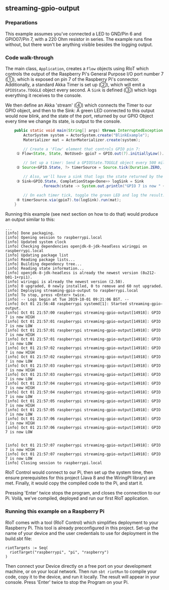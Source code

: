 streaming-gpio-output
----------------

### Preparations
This example assumes you've connected a LED to GND/Pin 6 and GPIO07/Pin 7, with a 220 Ohm resistor in series.
The example runs fine without, but there won't be anything visible besides the logging output. 

### Code walk-through

The main class, `Application`, creates a `Flow` objects using RIoT which controls the output of the Raspberry Pi's General Purpose I/O port number 7 (①), which is exposed on pin 7 of the Raspberry Pi's connector.
Additionally, a standard Akka Timer is set up (②), which will emit a `GPIOState.TOGGLE` object every second. 
A `Sink` is defined (③) which logs everything it receives to the console.

We then define an Akka 'stream' (④) which connects the Timer to our GPIO object, and then to the Sink: 
A green LED connected to this output would now blink, and the state of the port, returned by our GPIO Object every time we change its state, is output to the console.

```java
    public static void main(String[] args) throws InterruptedException {
        ActorSystem system = ActorSystem.create("BlinkExample");
        Materializer mat = ActorMaterializer.create(system);

        // Create a 'Flow' element that controls GPIO pin 7:
     ① Flow<State, State, NotUsed> gpio7 = GPIO.out(7).initiallyLow().shuttingDownLow().asFlow(system);

        // Set up a timer: Send a GPIOState.TOGGLE object every 500 millis
     ② Source<GPIO.State, ?> timerSource = Source.tick(Duration.ZERO, Duration.ofMillis(500), GPIO.State.TOGGLE);

        // Also, we'll have a sink that logs the state returned by the GPIO flow:
     ③ Sink<GPIO.State, CompletionStage<Done>> logSink = Sink
                .foreach(state -> System.out.println("GPIO 7 is now " + state));

        // On each timer tick, toggle the green LED and log the result.
     ④ timerSource.via(gpio7).to(logSink).run(mat);
    }
``` 

Running this example (see next section on how to do that) would produce an output similar to this:

```
...
[info] Done packaging.
[info] Opening session to raspberrypi.local
[info] Updated system clock
[info] Checking dependencies openjdk-8-jdk-headless wiringpi on raspberrypi.local
[info] Updating package list
[info] Reading package lists...
[info] Building dependency tree...
[info] Reading state information...
[info] openjdk-8-jdk-headless is already the newest version (8u212-b01-1+rpi1).
[info] wiringpi is already the newest version (2.50).
[info] 0 upgraded, 0 newly installed, 0 to remove and 60 not upgraded.
[info] Deploying streaming-gpio-output to raspberrypi.local
[info] To stop, press <Enter> twice.
[info] -- Logs begin at Tue 2019-10-01 09:21:06 BST. --
[info] Oct 01 21:56:48 raspberrypi systemd[1]: Started streaming-gpio-output.
[info] Oct 01 21:57:00 raspberrypi streaming-gpio-output[14918]: GPIO 7 is now HIGH
[info] Oct 01 21:57:01 raspberrypi streaming-gpio-output[14918]: GPIO 7 is now LOW
[info] Oct 01 21:57:01 raspberrypi streaming-gpio-output[14918]: GPIO 7 is now HIGH
[info] Oct 01 21:57:01 raspberrypi streaming-gpio-output[14918]: GPIO 7 is now LOW
[info] Oct 01 21:57:02 raspberrypi streaming-gpio-output[14918]: GPIO 7 is now HIGH
[info] Oct 01 21:57:02 raspberrypi streaming-gpio-output[14918]: GPIO 7 is now LOW
[info] Oct 01 21:57:03 raspberrypi streaming-gpio-output[14918]: GPIO 7 is now HIGH
[info] Oct 01 21:57:03 raspberrypi streaming-gpio-output[14918]: GPIO 7 is now LOW
[info] Oct 01 21:57:04 raspberrypi streaming-gpio-output[14918]: GPIO 7 is now HIGH
[info] Oct 01 21:57:04 raspberrypi streaming-gpio-output[14918]: GPIO 7 is now LOW
[info] Oct 01 21:57:05 raspberrypi streaming-gpio-output[14918]: GPIO 7 is now HIGH
[info] Oct 01 21:57:05 raspberrypi streaming-gpio-output[14918]: GPIO 7 is now LOW
[info] Oct 01 21:57:06 raspberrypi streaming-gpio-output[14918]: GPIO 7 is now HIGH
[info] Oct 01 21:57:06 raspberrypi streaming-gpio-output[14918]: GPIO 7 is now LOW


[info] Oct 01 21:57:07 raspberrypi streaming-gpio-output[14918]: GPIO 7 is now HIGH
[info] Oct 01 21:57:07 raspberrypi streaming-gpio-output[14918]: GPIO 7 is now LOW
[info] Closing session to raspberrypi.local

```

RIoT Control would connect to our Pi, then set up the system time, then ensure prerequisites for this project (Java 8 and the WiringPI library) are met.
Finally, it would copy the compiled code to the Pi, and start it. 

Pressing 'Enter' twice stops the program, and closes the connection to our Pi. Voilà, we've compiled, deployed and run our first RIoT application.

### Running this example on a Raspberry Pi

RIoT comes with a tool (RIoT Control) which simplifies deployment to your Raspberry Pi. This tool is already preconfigured in this project. Set-up the name of your device and the user credentials to use for deployment in the build.sbt file:

```
riotTargets := Seq(
  riotTarget("raspberrypi", "pi", "raspberry")
)
```
Then connect your Device directly on a free port on your development machine, or on your local network. Then run <code>sbt riotRun</code> to compile your code, copy it to the device, and run it locally. 
The result will appear in your console. Press 'Enter' twice to stop the Program on your Pi. 